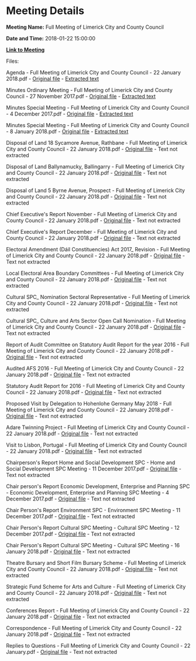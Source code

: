 # Meeting Details

**Meeting Name:** Full Meeting of Limerick City and County Council

**Date and Time:** 2018-01-22 15:00:00

**[Link to Meeting](https://www.limerick.ie/council/whats-on/full-meeting-limerick-city-and-county-council-20)**

Files: 

Agenda - Full Meeting of Limerick City and County Council - 22 January 2018.pdf - [Original file](https://www.limerick.ie/sites/default/files/media/documents/2018-01/00%20Agenda%20January%20Council%20Meeting%20220118.pdf) - [Extracted text](./Agenda%20-%C2%A0Full%20Meeting%20of%20Limerick%20City%20and%20County%20Council%20-%2022%20January%202018.md)

Minutes Ordinary Meeting - Full Meeting of Limerick City and County Council - 27 November 2017.pdf - [Original file](https://www.limerick.ie/sites/default/files/media/documents/2018-01/01%20%28a%29%20Minutes%20Ordinary%20Meeting%20%20271117.pdf) - [Extracted text](./Minutes%20Ordinary%20Meeting%20-%C2%A0Full%20Meeting%20of%20Limerick%20City%20and%20County%20Council%20-%2027%C2%A0November%C2%A02017.md)

Minutes Special Meeting - Full Meeting of Limerick City and County Council - 4 December 2017.pdf - [Original file](https://www.limerick.ie/sites/default/files/media/documents/2018-01/01%20%28b%29%20%20Minutes%20Special%20Meeting%20%20041217.pdf) - [Extracted text](./Minutes%20Special%20Meeting%20-%C2%A0Full%20Meeting%20of%20Limerick%20City%20and%20County%20Council%20-%204%20December%202017.md)

Minutes Special Meeting - Full Meeting of Limerick City and County Council - 8 January 2018.pdf - [Original file](https://www.limerick.ie/sites/default/files/media/documents/2018-06/01%20%28c%29%20Minutes%20Special%20Meeting%20080118%20v2.pdf) - [Extracted text](./Minutes%20Special%20Meeting%20-%C2%A0Full%20Meeting%20of%20Limerick%20City%20and%20County%20Council%20-%208%20January%202018.md)

Disposal of Land 18 Sycamore Avenue, Rathbane - Full Meeting of Limerick City and County Council - 22 January 2018.pdf - [Original file](https://www.limerick.ie/sites/default/files/media/documents/2018-01/02%20%28a%29%20Disposal%20of%20Land%20-%2018%20Sycamore%20Avenue%2C%20Rathbane%2C%20Limerick.pdf) - Text not extracted

Disposal of Land Ballynamucky, Ballingarry - Full Meeting of Limerick City and County Council - 22 January 2018.pdf - [Original file](https://www.limerick.ie/sites/default/files/media/documents/2018-01/02%20%28b%29%20Disposal%20of%20Land%20-%20Ballynamucky%2C%20Ballingarry.pdf) - Text not extracted

Disposal of Land 5 Byrne Avenue, Prospect - Full Meeting of Limerick City and County Council - 22 January 2018.pdf - [Original file](https://www.limerick.ie/sites/default/files/media/documents/2018-01/02%20%28c%29%20Disposal%20of%20Land%20-%205%20Byrne%20Avenue%2C%20Prospect%2C%20Limerick.pdf) - Text not extracted

Chief Executive's Report November - Full Meeting of Limerick City and County Council - 22 January 2018.pdf - [Original file](https://www.limerick.ie/sites/default/files/media/documents/2018-01/03%20%28a%29%20%28i%29%20Chief%20Executive%27s%20Report%20-%20November%202017.pdf) - Text not extracted

Chief Executive's Report December - Full Meeting of Limerick City and County Council - 22 January 2018.pdf - [Original file](https://www.limerick.ie/sites/default/files/media/documents/2018-01/Chief%20Executive%2527s%20Report%20-%20December%202017%20v2.pdf) - Text not extracted

Electoral Amendment (Dáil Constituencies) Act 2017_ Revision - Full Meeting of Limerick City and County Council - 22 January 2018.pdf - [Original file](https://www.limerick.ie/sites/default/files/media/documents/2018-01/03%20%28b%29%20Electoral%20%20Amendment%20%28Dail%20Constituencies%29%20Act%202017%20-%20Revision%20of%20Dail%20Constituencies.pdf) - Text not extracted

Local Electoral Area Boundary Committees - Full Meeting of Limerick City and County Council - 22 January 2018.pdf - [Original file](https://www.limerick.ie/sites/default/files/media/documents/2018-01/Local%20Electoral%20Area%20Boundary%20Committees.pdf) - Text not extracted

Cultural SPC_ Nomination Sectoral Representative - Full Meeting of Limerick City and County Council - 22 January 2018.pdf - [Original file](https://www.limerick.ie/sites/default/files/media/documents/2018-01/03%20%28c%29%20%28i%29%20Cultural%20SPC%20-%20Nomination%20Sectoral%20Representative.pdf) - Text not extracted

Cultural SPC_ Culture and Arts Sector Open Call Nomination - Full Meeting of Limerick City and County Council - 22 January 2018.pdf - [Original file](https://www.limerick.ie/sites/default/files/media/documents/2018-01/03%20%28c%29%20%28ii%29%20Cultural%20Strategic%20Policy%20Committee%20-%20Culture%20and%20Arts%20Sector%20Open%20Call%20Nominations.pdf) - Text not extracted

Report of Audit Committee on Statutory Audit Report for the year 2016 - Full Meeting of Limerick City and County Council - 22 January 2018.pdf - [Original file](https://www.limerick.ie/sites/default/files/media/documents/2018-01/03%20%28d%29%20%28i%29%20Report%20of%20Audit%20Committee%20on%20Statutory%20Audit%20Report%20for%20the%20Year%202016.pdf) - Text not extracted

Audited AFS 2016 - Full Meeting of Limerick City and County Council - 22 January 2018.pdf - [Original file](https://www.limerick.ie/sites/default/files/media/documents/2018-01/03%20%28d%29%20%28ii%29%20Audited%20AFS%202016.pdf) - Text not extracted

Statutory Audit Report for 2016 - Full Meeting of Limerick City and County Council - 22 January 2018.pdf - [Original file](https://www.limerick.ie/sites/default/files/media/documents/2018-01/03%20%28d%29%20%28iii%29%20Statutory%20Audit%20Report%20for%202016_0.pdf) - Text not extracted

Proposed Visit by Delegation to Hohenlohe Germany May 2018 - Full Meeting of Limerick City and County Council - 22 January 2018.pdf - [Original file](https://www.limerick.ie/sites/default/files/media/documents/2018-01/03%20%28e%29%20Proposed%20Visit%20by%20Delegation%20to%20Hohenlohe%2C%20Germany%20-%20May%202018.pdf) - Text not extracted

Adare Twinning Project - Full Meeting of Limerick City and County Council - 22 January 2018.pdf - [Original file](https://www.limerick.ie/sites/default/files/media/documents/2018-01/03%20%28f%29%20Adare%20Twinning%20Project.pdf) - Text not extracted

Visit to Lisbon, Portugal - Full Meeting of Limerick City and County Council - 22 January 2018.pdf - [Original file](https://www.limerick.ie/sites/default/files/media/documents/2018-01/03%20%28g%29%20Visit%20to%20Lisbon%20Portugal.pdf) - Text not extracted

Chairperson's Report Home and Social Development SPC - Home and Social Development SPC Meeting - 11 December 2017.pdf - [Original file](https://www.limerick.ie/sites/default/files/media/documents/2018-01/03%20%28h%29%20%28i%29%20Chairpperson%20Report%20-%20Home%20and%20Social%20Development%20SPC%20Meeting%20111217.pdf) - Text not extracted

Chair person's Report Economic Development, Enterprise and Planning SPC - Economic Development, Enterprise and Planning SPC Meeting - 4 December 2017.pdf - [Original file](https://www.limerick.ie/sites/default/files/media/documents/2018-01/03%20%28h%29%20%28ii%29%20%20Chairperson%27s%20Report%20-%20Economic%20Development%2C%20Enterprise%20and%20Planning%20SPC%20Meeting%20041217.pdf) - Text not extracted

Chair Person's Report Environment SPC - Environment SPC Meeting - 11 December 2017.pdf - [Original file](https://www.limerick.ie/sites/default/files/media/documents/2018-01/03%20%28h%29%20%28iii%29%20Chairperson%27s%20Report%20-%20Environment%20SPC%20Meeting111218%20and%20Background%20Report%20on%20Recommendation%201.pdf) - Text not extracted

Chair Person's Report Cultural SPC Meeting - Cultural SPC Meeting - 12 December 2017.pdf - [Original file](https://www.limerick.ie/sites/default/files/media/documents/2018-01/03%20%28h%29%20%28iv%29%20%28a%29%20Chairperson%27s%20Report%20-%20Cultural%20SPC%20Meeting%20121217.pdf) - Text not extracted

Chair Person's Report Cultural SPC Meeting - Cultural SPC Meeting - 16 January 2018.pdf - [Original file](https://www.limerick.ie/sites/default/files/media/documents/2018-01/03%20%28h%29%20%28iv%29%20%28b%29%20Chairperson%27s%20Report%20-%20Cultural%20SPC%20Meeting%20160118.pdf) - Text not extracted

Theatre Bursary and Short Film Bursary Scheme - Full Meeting of Limerick City and County Council - 22 January 2018.pdf - [Original file](https://www.limerick.ie/sites/default/files/media/documents/2018-01/04%20%28a%29%20Theatre%20Bursary%20and%20Short%20Film%20Bursary%20Schemes.pdf) - Text not extracted

Strategic Fund Scheme for Arts and Culture - Full Meeting of Limerick City and County Council - 22 January 2018.pdf - [Original file](https://www.limerick.ie/sites/default/files/media/documents/2018-01/04%20%28b%29%20Strategic%20Fund%20Scheme%20for%20Arts%20and%20Culture.pdf) - Text not extracted

Conferences Report - Full Meeting of Limerick City and County Council - 22 January 2018.pdf - [Original file](https://www.limerick.ie/sites/default/files/media/documents/2018-01/05%20%28ii%29%20Conferences%20Report.pdf) - Text not extracted

Correspondence - Full Meeting of Limerick City and County Council - 22 January 2018.pdf - [Original file](https://www.limerick.ie/sites/default/files/media/documents/2018-01/14%20Correspondence.pdf) - Text not extracted

Replies to Questions - Full Meeting of Limerick City and County Council - 22 January.pdf - [Original file](https://www.limerick.ie/sites/default/files/media/documents/2018-01/Replies%20to%20Questions%20-%20Meeting%20220118.pdf) - Text not extracted

